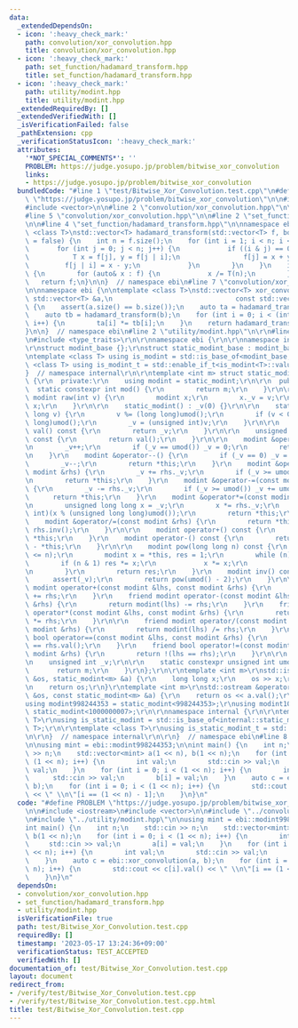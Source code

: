 ```yaml
---
data:
  _extendedDependsOn:
  - icon: ':heavy_check_mark:'
    path: convolution/xor_convolution.hpp
    title: convolution/xor_convolution.hpp
  - icon: ':heavy_check_mark:'
    path: set_function/hadamard_transform.hpp
    title: set_function/hadamard_transform.hpp
  - icon: ':heavy_check_mark:'
    path: utility/modint.hpp
    title: utility/modint.hpp
  _extendedRequiredBy: []
  _extendedVerifiedWith: []
  _isVerificationFailed: false
  _pathExtension: cpp
  _verificationStatusIcon: ':heavy_check_mark:'
  attributes:
    '*NOT_SPECIAL_COMMENTS*': ''
    PROBLEM: https://judge.yosupo.jp/problem/bitwise_xor_convolution
    links:
    - https://judge.yosupo.jp/problem/bitwise_xor_convolution
  bundledCode: "#line 1 \"test/Bitwise_Xor_Convolution.test.cpp\"\n#define PROBLEM\
    \ \"https://judge.yosupo.jp/problem/bitwise_xor_convolution\"\n\n#include <iostream>\n\
    #include <vector>\n\n#line 2 \"convolution/xor_convolution.hpp\"\n\n#include <cassert>\n\
    #line 5 \"convolution/xor_convolution.hpp\"\n\n#line 2 \"set_function/hadamard_transform.hpp\"\
    \n\n#line 4 \"set_function/hadamard_transform.hpp\"\n\nnamespace ebi {\n\ntemplate\
    \ <class T>\nstd::vector<T> hadamard_transform(std::vector<T> f, bool inverse\
    \ = false) {\n    int n = f.size();\n    for (int i = 1; i < n; i <<= 1) {\n \
    \       for (int j = 0; j < n; j++) {\n            if ((i & j) == 0) {\n     \
    \           T x = f[j], y = f[j | i];\n                f[j] = x + y;\n       \
    \         f[j | i] = x - y;\n            }\n        }\n    }\n    if (inverse)\
    \ {\n        for (auto& x : f) {\n            x /= T(n);\n        }\n    }\n \
    \   return f;\n}\n\n}  // namespace ebi\n#line 7 \"convolution/xor_convolution.hpp\"\
    \n\nnamespace ebi {\n\ntemplate <class T>\nstd::vector<T> xor_convolution(const\
    \ std::vector<T> &a,\n                               const std::vector<T> &b)\
    \ {\n    assert(a.size() == b.size());\n    auto ta = hadamard_transform(a);\n\
    \    auto tb = hadamard_transform(b);\n    for (int i = 0; i < (int)a.size();\
    \ i++) {\n        ta[i] *= tb[i];\n    }\n    return hadamard_transform(ta, true);\n\
    }\n\n}  // namespace ebi\n#line 2 \"utility/modint.hpp\"\n\r\n#line 5 \"utility/modint.hpp\"\
    \n#include <type_traits>\r\n\r\nnamespace ebi {\r\n\r\nnamespace internal {\r\n\
    \r\nstruct modint_base {};\r\nstruct static_modint_base : modint_base {};\r\n\r\
    \ntemplate <class T> using is_modint = std::is_base_of<modint_base, T>;\r\ntemplate\
    \ <class T> using is_modint_t = std::enable_if_t<is_modint<T>::value>;\r\n\r\n\
    }  // namespace internal\r\n\r\ntemplate <int m> struct static_modint : internal::static_modint_base\
    \ {\r\n  private:\r\n    using modint = static_modint;\r\n\r\n  public:\r\n  \
    \  static constexpr int mod() {\r\n        return m;\r\n    }\r\n\r\n    static\
    \ modint raw(int v) {\r\n        modint x;\r\n        x._v = v;\r\n        return\
    \ x;\r\n    }\r\n\r\n    static_modint() : _v(0) {}\r\n\r\n    static_modint(long\
    \ long v) {\r\n        v %= (long long)umod();\r\n        if (v < 0) v += (long\
    \ long)umod();\r\n        _v = (unsigned int)v;\r\n    }\r\n\r\n    unsigned int\
    \ val() const {\r\n        return _v;\r\n    }\r\n\r\n    unsigned int value()\
    \ const {\r\n        return val();\r\n    }\r\n\r\n    modint &operator++() {\r\
    \n        _v++;\r\n        if (_v == umod()) _v = 0;\r\n        return *this;\r\
    \n    }\r\n    modint &operator--() {\r\n        if (_v == 0) _v = umod();\r\n\
    \        _v--;\r\n        return *this;\r\n    }\r\n    modint &operator+=(const\
    \ modint &rhs) {\r\n        _v += rhs._v;\r\n        if (_v >= umod()) _v -= umod();\r\
    \n        return *this;\r\n    }\r\n    modint &operator-=(const modint &rhs)\
    \ {\r\n        _v -= rhs._v;\r\n        if (_v >= umod()) _v += umod();\r\n  \
    \      return *this;\r\n    }\r\n    modint &operator*=(const modint &rhs) {\r\
    \n        unsigned long long x = _v;\r\n        x *= rhs._v;\r\n        _v = (unsigned\
    \ int)(x % (unsigned long long)umod());\r\n        return *this;\r\n    }\r\n\
    \    modint &operator/=(const modint &rhs) {\r\n        return *this = *this *\
    \ rhs.inv();\r\n    }\r\n\r\n    modint operator+() const {\r\n        return\
    \ *this;\r\n    }\r\n    modint operator-() const {\r\n        return modint()\
    \ - *this;\r\n    }\r\n\r\n    modint pow(long long n) const {\r\n        assert(0\
    \ <= n);\r\n        modint x = *this, res = 1;\r\n        while (n) {\r\n    \
    \        if (n & 1) res *= x;\r\n            x *= x;\r\n            n >>= 1;\r\
    \n        }\r\n        return res;\r\n    }\r\n    modint inv() const {\r\n  \
    \      assert(_v);\r\n        return pow(umod() - 2);\r\n    }\r\n\r\n    friend\
    \ modint operator+(const modint &lhs, const modint &rhs) {\r\n        return modint(lhs)\
    \ += rhs;\r\n    }\r\n    friend modint operator-(const modint &lhs, const modint\
    \ &rhs) {\r\n        return modint(lhs) -= rhs;\r\n    }\r\n    friend modint\
    \ operator*(const modint &lhs, const modint &rhs) {\r\n        return modint(lhs)\
    \ *= rhs;\r\n    }\r\n\r\n    friend modint operator/(const modint &lhs, const\
    \ modint &rhs) {\r\n        return modint(lhs) /= rhs;\r\n    }\r\n    friend\
    \ bool operator==(const modint &lhs, const modint &rhs) {\r\n        return lhs.val()\
    \ == rhs.val();\r\n    }\r\n    friend bool operator!=(const modint &lhs, const\
    \ modint &rhs) {\r\n        return !(lhs == rhs);\r\n    }\r\n\r\n  private:\r\
    \n    unsigned int _v;\r\n\r\n    static constexpr unsigned int umod() {\r\n \
    \       return m;\r\n    }\r\n};\r\n\r\ntemplate <int m>\r\nstd::istream &operator>>(std::istream\
    \ &os, static_modint<m> &a) {\r\n    long long x;\r\n    os >> x;\r\n    a = x;\r\
    \n    return os;\r\n}\r\ntemplate <int m>\r\nstd::ostream &operator<<(std::ostream\
    \ &os, const static_modint<m> &a) {\r\n    return os << a.val();\r\n}\r\n\r\n\
    using modint998244353 = static_modint<998244353>;\r\nusing modint1000000007 =\
    \ static_modint<1000000007>;\r\n\r\nnamespace internal {\r\n\r\ntemplate <class\
    \ T>\r\nusing is_static_modint = std::is_base_of<internal::static_modint_base,\
    \ T>;\r\n\r\ntemplate <class T>\r\nusing is_static_modint_t = std::enable_if_t<is_static_modint<T>::value>;\r\
    \n\r\n}  // namespace internal\r\n\r\n}  // namespace ebi\n#line 8 \"test/Bitwise_Xor_Convolution.test.cpp\"\
    \n\nusing mint = ebi::modint998244353;\n\nint main() {\n    int n;\n    std::cin\
    \ >> n;\n    std::vector<mint> a(1 << n), b(1 << n);\n    for (int i = 0; i <\
    \ (1 << n); i++) {\n        int val;\n        std::cin >> val;\n        a[i] =\
    \ val;\n    }\n    for (int i = 0; i < (1 << n); i++) {\n        int val;\n  \
    \      std::cin >> val;\n        b[i] = val;\n    }\n    auto c = ebi::xor_convolution(a,\
    \ b);\n    for (int i = 0; i < (1 << n); i++) {\n        std::cout << c[i].val()\
    \ << \" \\n\"[i == (1 << n) - 1];\n    }\n}\n"
  code: "#define PROBLEM \"https://judge.yosupo.jp/problem/bitwise_xor_convolution\"\
    \n\n#include <iostream>\n#include <vector>\n\n#include \"../convolution/xor_convolution.hpp\"\
    \n#include \"../utility/modint.hpp\"\n\nusing mint = ebi::modint998244353;\n\n\
    int main() {\n    int n;\n    std::cin >> n;\n    std::vector<mint> a(1 << n),\
    \ b(1 << n);\n    for (int i = 0; i < (1 << n); i++) {\n        int val;\n   \
    \     std::cin >> val;\n        a[i] = val;\n    }\n    for (int i = 0; i < (1\
    \ << n); i++) {\n        int val;\n        std::cin >> val;\n        b[i] = val;\n\
    \    }\n    auto c = ebi::xor_convolution(a, b);\n    for (int i = 0; i < (1 <<\
    \ n); i++) {\n        std::cout << c[i].val() << \" \\n\"[i == (1 << n) - 1];\n\
    \    }\n}\n"
  dependsOn:
  - convolution/xor_convolution.hpp
  - set_function/hadamard_transform.hpp
  - utility/modint.hpp
  isVerificationFile: true
  path: test/Bitwise_Xor_Convolution.test.cpp
  requiredBy: []
  timestamp: '2023-05-17 13:24:36+09:00'
  verificationStatus: TEST_ACCEPTED
  verifiedWith: []
documentation_of: test/Bitwise_Xor_Convolution.test.cpp
layout: document
redirect_from:
- /verify/test/Bitwise_Xor_Convolution.test.cpp
- /verify/test/Bitwise_Xor_Convolution.test.cpp.html
title: test/Bitwise_Xor_Convolution.test.cpp
---
```

